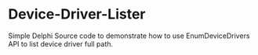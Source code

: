 # Device-Driver-Lister
Simple Delphi Source code to demonstrate how to use EnumDeviceDrivers API to list device driver full path.
